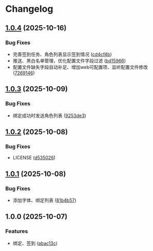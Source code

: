 # Changelog

## [1.0.4](https://github.com/babanbang/karin-plugin-yysls/compare/v1.0.3...v1.0.4) (2025-10-16)


### Bug Fixes

* 完善签到任务、角色列表显示签到情况 ([cd4cf4b](https://github.com/babanbang/karin-plugin-yysls/commit/cd4cf4b1aff0466a51d2ff83cf5563083bd2c93b))
* 推送、黑白名单管理，优化配置文件字段过滤 ([bd15966](https://github.com/babanbang/karin-plugin-yysls/commit/bd1596634b0aa66369dcbe4fde34c574090b4b01))
* 配置文件缺失字段自动补足、增加web可配置项、监听配置文件修改 ([7269146](https://github.com/babanbang/karin-plugin-yysls/commit/7269146d7638583ab3d24316b96780927c1c8a27))

## [1.0.3](https://github.com/babanbang/karin-plugin-yysls/compare/v1.0.2...v1.0.3) (2025-10-09)


### Bug Fixes

* 绑定成功时发送角色列表 ([9253de3](https://github.com/babanbang/karin-plugin-yysls/commit/9253de37364b7c570a4890d6154a1e141de1590a))

## [1.0.2](https://github.com/babanbang/karin-plugin-yysls/compare/v1.0.1...v1.0.2) (2025-10-08)


### Bug Fixes

* LICENSE ([d535026](https://github.com/babanbang/karin-plugin-yysls/commit/d535026fff1b0ee10020c88d64d0c368e584b48e))

## [1.0.1](https://github.com/babanbang/karin-plugin-yysls/compare/v1.0.0...v1.0.1) (2025-10-08)


### Bug Fixes

* 添加字体、绑定列表 ([81b4b57](https://github.com/babanbang/karin-plugin-yysls/commit/81b4b57b7ffa8271e128cb8752375ea3a2dded14))

## 1.0.0 (2025-10-07)


### Features

* 绑定、签到 ([abac13c](https://github.com/babanbang/karin-plugin-yysls/commit/abac13c8e84d3e9f1977d425788b464c102a1775))
